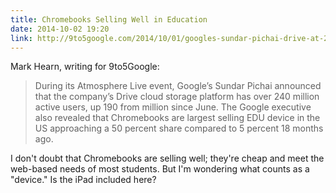 ```yaml
---
title: Chromebooks Selling Well in Education
date: 2014-10-02 19:20
link: http://9to5google.com/2014/10/01/googles-sundar-pichai-drive-at-240m-active-users-chromebooks-approaching-50-us-edu-market-video/
---
```

Mark Hearn, writing for 9to5Google: 

> During its Atmosphere Live event, Google’s Sundar Pichai announced that the company’s Drive cloud storage platform has over 240 million active users, up 190 from million since June. The Google executive also revealed that Chromebooks are largest selling EDU device in the US approaching a 50 percent share compared to 5 percent 18 months ago.

I don't doubt that Chromebooks are selling well; they're cheap and meet the web-based needs of most students. But I'm wondering what counts as a "device." Is the iPad included here? 